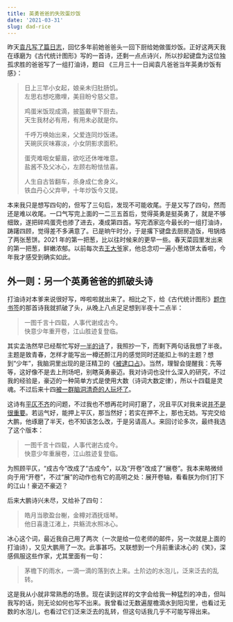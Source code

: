 ```yaml
---
title: 英勇爸爸的失败蛋炒饭
date: '2021-03-31'
slug: dad-rice
---
```


昨天[袁凡写了篇日志](https://yuanfan.rbind.io/posts/dad-s-cooking/)，回忆多年前她爸爸头一回下厨给她做蛋炒饭。正好这两天我在琢磨为《古代统计图形》写的一首诗，还剩一点点诗兴，所以抄起键盘为这位独孤求胜的爸爸写了一组打油诗，题曰 《三月三十一日闻袁凡爸爸当年英勇炒饭有感》：

> 日上三竿小女起，娘亲未归肚肠饥。  
> 左思右想吃撒哩，美目盼兮慈父意。
>
> 鸡蛋米饭现成滴，披盔戴甲下厨去。  
> 天生我材必有用，有用未必就是你。
>
> 千呼万唤始出来，父爱连同炒饭递。  
> 天碗灰灰味寡淡，小女阴影求面积。
>
> 蛋壳难咽女颦眉，欲吃还休唯唯意。  
> 盐酱不及父冰心，左顾右盼怯怯喜。
>
> 人生自古皆翻车，杀身成仁舍身义。  
> 铁血丹心父弃甲，十年炒饭今又提。

本来我只是想写四句的，但写了三句后，发现不可能收尾。于是又写了四句，然而还是难以收尾。一口气写完上面的一二三五首后，觉得英勇是挺英勇了，就是不够细致，遂把碎鸡蛋壳也掺了进去，凑成第四首。写完洒家迄今最长的一组打油诗，踌躇四顾，觉得差不多满意了。已是晌午时分，于是撂下键盘去厨房造饭，甩锅烙了两张葱饼。2021 年的第一把葱，比以往时候来的更早一些。春天菜园里发出来的第一把葱，鲜嫩浓郁。以前每次去[王大爷](/cn/2019/06/celtuce-celery/)家，他总念叨一遍小葱烙饼太香啦，今年我才感受到确实如此。

<!--#
补充一下后来写的[妈妈版的打油诗](https://github.com/earfanfan/BlogComments/issues/51)：

娘包饺子爹炒饭，端来都是慈目盼。  
巨饺厚皮无味蛋，爹娘齐齐把车翻。

虽说民以食为天，下厨经验还需攒。  
头回烧饭不简单，厨房堪比鬼门关。

端来不吃能咋办，挖出馅来全吃完。  
留下面皮堆成山，压娘心头难再翻。
-->

## 外一则：另一个英勇爸爸的抓破头诗

打油诗对本爹来说很好写，哗啦啦就出来了。相比之下，给《古代统计图形》[题作书签](https://user-images.githubusercontent.com/163582/122621342-d8ed5a80-d05a-11eb-8ad6-aa6a3ca9f1ab.jpg)的那首诗我就抓破了头，从晚上八点足足想到半夜十二点半：

> 一图千言十四载，人事代谢成古今。  
> 快意少年重开卷，江山胜迹复登临。

其实孟浩然早已经帮忙写好[一半的诗](/cn/2014/01/five-years/)了，我照抄一下，而剩下两句话我想了半夜。主题是致青春，怎样才能写出一樽还酹江月的感觉同时还能扣上书的主题？想到“少年”，我脑洞里出现的是汪精卫的《[被逮口占](https://www.liechi.org/cn/2017/04/tears_under_the_moon/)》。当然，理智会提醒我：先等等，这好像不是去上刑场吧，别瞎英勇豪迈。我对诗词也没什么深入的研究，不过我的经验是，豪迈的一种简单方式是使用大数（诗词大数定律），所以十四载是灵魂。不过后来十四[被一群脑洞清奇的人玩坏了](https://d.cosx.org/d/421648/18)。

这诗有[平仄不齐](/cn/2019/04/poem-revision/)的问题，不过我也不想再花时间打磨了，况且平仄对我来说[并不是很重要](/cn/2017/10/zhao-couplet/)。若运气好，能押上平仄，那当然好；若实在押不上，那也无妨。写完交给大鹏，他琢磨了半天，也不知该怎么改，于是另请高人。来回讨论多次，最终我选了这个版本：

> 一图千言十四载，人事代谢古成今。  
> 快意少年重展卷，江山胜迹复登临。

为照顾平仄，“成古今”改成了“古成今”，以及“开卷”改成了“展卷”。我本来略微倾向于用“开卷”，不过“展”的动作也有它的高明之处：展开卷轴，看看朕为你们打下的江山！豪迈不豪迈？

后来大鹏诗兴未尽，又给补了四句：

> 皓月当歌盈台榭，金樽对酒抚瑶琴。  
> 他日喜逢江渚上，共觞流水照冰心。

冰心这个词，最近我自己用了两次（一次是给一位老师的邮件，另一次就是上面的打油诗），又见大鹏用了一次。此事甚巧。又联想到一个月前重读冰心的《笑》，深感佩服这些作家，尤其里面有一句：

> 茅檐下的雨水，一滴一滴的落到衣上来。土阶边的水泡儿，泛来泛去的乱转。

这是我从小就非常熟悉的场景。现在读到这样的文字会给我一种猛烈的冲击，但叫我写的话，则无论如何也写不出来。我曾看过无数遍屋檐滴水到阳沟里，也看过无数的水泡儿，也看过它们泛来泛去的乱转，但这句话我几乎不可能写得出来。

